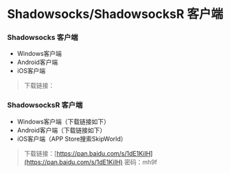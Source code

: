 # Shadowsocks/ShadowsocksR 客户端

### Shadowsocks 客户端

* Windows客户端
* Android客户端
* iOS客户端

> 下载链接：

### ShadowsocksR 客户端

* Windows客户端（下载链接如下）
* Android客户端（下载链接如下）
* iOS客户端（APP Store搜索SkipWorld）

> 下载链接：[https://pan.baidu.com/s/1dE1KiIH](https://pan.baidu.com/s/1dE1KiIH) 密码：mh9f



